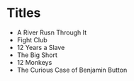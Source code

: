 # Titles

* A River Rusn Through It
* Fight Club
* 12 Years a Slave
* The Big Short
* 12 Monkeys
* The Curious Case of Benjamin Button

